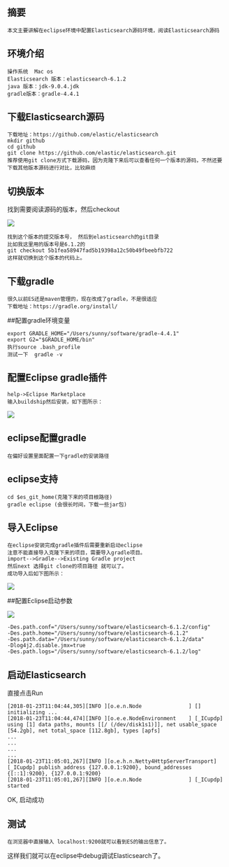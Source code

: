 ## 摘要

```
本文主要讲解在eclipse环境中配置Elasticsearch源码环境，阅读Elasticsearch源码
```

## 环境介绍

```
操作系统  Mac os
Elasticsearch 版本：elasticsearch-6.1.2
java 版本：jdk-9.0.4.jdk
gradle版本：gradle-4.4.1
```

## 下载Elasticsearch源码

```
下载地址：https://github.com/elastic/elasticsearch
mkdir github
cd github
git clone https://github.com/elastic/elasticsearch.git
推荐使用git clone方式下载源码，因为克隆下来后可以查看任何一个版本的源码，不然还要下载其他版本源码进行对比，比较麻烦
```

## 切换版本

找到需要阅读源码的版本，然后checkout

![](http://img.soaer.com/blog/14.png)

```
找到这个版本的提交版本号， 然后到elasticsearch的git目录
比如我这里用的版本号是6.1.2的
git checkout 5b1fea58947fad5b19398a12c50b49fbeebfb722
这样就切换到这个版本的代码上。
```

## 下载gradle

```
很久以前ES还是maven管理的，现在改成了gradle，不是很适应
下载地址：https://gradle.org/install/
```

##配置gradle环境变量

```
export GRADLE_HOME="/Users/sunny/software/gradle-4.4.1"
export G2="$GRADLE_HOME/bin"
执行source .bash_profile
测试一下  gradle -v
```

## 配置Eclipse gradle插件

```
help->Eclipse Marketplace
输入buildship然后安装，如下图所示：
```

![](http://img.soaer.com/blog/15.png)

## eclipse配置gradle

```
在偏好设置里面配置一下gradle的安装路径
```

## eclipse支持

```
cd $es_git_home(克隆下来的项目根路径)
gradle eclipse (会很长时间，下载一些jar包)
```

## 导入Eclipse

```
在eclipse安装完成gradle插件后需要重新启动eclipse
注意不能直接导入克隆下来的项目，需要导入gradle项目。
import-->Gradle-->Existing Gradle project
然后next 选择git clone的项目路径 就可以了。
成功导入后如下图所示：
```

![](http://img.soaer.com/blog/19.png)

##配置Eclipse启动参数

![](http://img.soaer.com/blog/20.png)

```
-Des.path.conf="/Users/sunny/software/elasticsearch-6.1.2/config"
-Des.path.home="/Users/sunny/software/elasticsearch-6.1.2"
-Des.path.data="/Users/sunny/software/elasticsearch-6.1.2/data"
-Dlog4j2.disable.jmx=true
-Des.path.logs="/Users/sunny/software/elasticsearch-6.1.2/log"
```

## 启动Elasticsearch

直接点击Run

```
[2018-01-23T11:04:44,305][INFO ][o.e.n.Node               ] [] initializing ...
[2018-01-23T11:04:44,474][INFO ][o.e.e.NodeEnvironment    ] [_ICupdp] using [1] data paths, mounts [[/ (/dev/disk1s1)]], net usable_space [54.2gb], net total_space [112.8gb], types [apfs]
...
...
...
...
[2018-01-23T11:05:01,267][INFO ][o.e.h.n.Netty4HttpServerTransport] [_ICupdp] publish_address {127.0.0.1:9200}, bound_addresses {[::1]:9200}, {127.0.0.1:9200}
[2018-01-23T11:05:01,267][INFO ][o.e.n.Node               ] [_ICupdp] started
```

OK, 启动成功

## 测试

```
在浏览器中直接输入 localhost:9200就可以看到ES的输出信息了。
```

这样我们就可以在eclipse中debug调试Elasticsearch了。